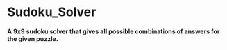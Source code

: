 # Sudoku_Solver
**A 9x9 sudoku solver that gives all possible combinations of answers for the given puzzle.**
